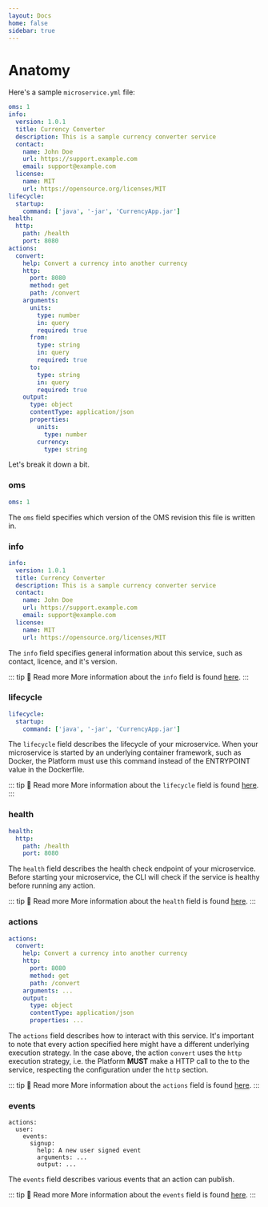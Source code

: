 ```yaml
---
layout: Docs
home: false
sidebar: true
---
```


# Anatomy

Here's a sample `microservice.yml` file:

```yaml
oms: 1
info:
  version: 1.0.1
  title: Currency Converter
  description: This is a sample currency converter service
  contact:
    name: John Doe
    url: https://support.example.com
    email: support@example.com
  license:
    name: MIT
    url: https://opensource.org/licenses/MIT
lifecycle:
  startup:
    command: ['java', '-jar', 'CurrencyApp.jar']
health:
  http:
    path: /health
    port: 8080
actions:
  convert:
    help: Convert a currency into another currency
    http:
      port: 8080
      method: get
      path: /convert
    arguments:
      units:
        type: number
        in: query
        required: true
      from:
        type: string
        in: query
        required: true
      to:
        type: string
        in: query
        required: true
    output:
      type: object
      contentType: application/json
      properties:
        units:
          type: number
        currency:
          type: string
```

Let's break it down a bit.

### oms

```yaml
oms: 1
```

The `oms` field specifies which version of the OMS revision this file is written
in.

### info

```yaml
info:
  version: 1.0.1
  title: Currency Converter
  description: This is a sample currency converter service
  contact:
    name: John Doe
    url: https://support.example.com
    email: support@example.com
  license:
    name: MIT
    url: https://opensource.org/licenses/MIT
```

The `info` field specifies general information about this service, such as
contact, licence, and it's version.

::: tip &#128214; Read more 
More information about the `info` field is found [here](/schema/info/). 
:::


### lifecycle

```yaml
lifecycle:
  startup:
    command: ['java', '-jar', 'CurrencyApp.jar']
```

The `lifecycle` field describes the lifecycle of your microservice. When your
microservice is started by an underlying container framework, such as Docker,
the Platform must use this command instead of the ENTRYPOINT value in the
Dockerfile.

::: tip &#128214; Read more 
More information about the `lifecycle` field is found [here](/schema/lifecycle/). 
:::

### health

```yaml
health:
  http:
    path: /health
    port: 8080
```

The `health` field describes the health check endpoint of your microservice.
Before starting your microservice, the CLI will check if the service is healthy
before running any action.

::: tip &#128214; Read more 
More information about the `health` field is found [here](/schema/health/). 
:::

### actions

```yaml
actions:
  convert:
    help: Convert a currency into another currency
    http:
      port: 8080
      method: get
      path: /convert
    arguments: ...
    output:
      type: object
      contentType: application/json
      properties: ...
```

The `actions` field describes how to interact with this service. It's important
to note that every action specified here might have a different underlying
execution strategy. In the case above, the action `convert` uses the `http`
execution strategy, i.e. the Platform **MUST** make a HTTP call to the to the
service, respecting the configuration under the `http` section.

::: tip &#128214; Read more
More information about the `actions` field is found [here](/schema/actions/).
:::

### events

```yaml{3}
actions:
  user:
    events:
      signup:
        help: A new user signed event
        arguments: ...
        output: ...
```

The `events` field describes various events that an action can publish.

::: tip &#128214; Read more 
More information about the `events` field is found [here](/schema/events/).
:::
